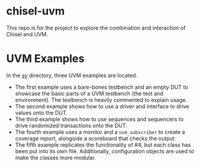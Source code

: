 # chisel-uvm

This repo is for the project to explore the combination and interaction of Chisel
and UVM.


# UVM Examples
In the [sv](sv) directory, three UVM examples are located.

* The first example uses a bare-bones testbench and an empty DUT to showcase the basic parts of a UVM testbench (the test and environment). The testbench is heavily commented to explain usage.
* The second example shows how to use a driver and interface to drive values onto the DUT. 
* The third example shows how to use sequences and sequencers to drive randomized transactions onto the DUT.
* The fourth example uses a monitor and a `uvm_subscriber` to create a coverage report, alongside a scoreboard that checks the output
* The fifth example replicates the functionality of #4, but each class has been put into its own file. Additionally, configuration objects are used to make the classes more modular. 

